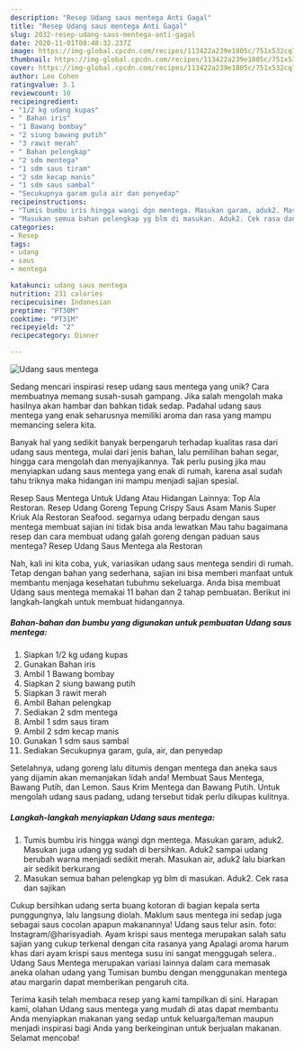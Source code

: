 ```yaml
---
description: "Resep Udang saus mentega Anti Gagal"
title: "Resep Udang saus mentega Anti Gagal"
slug: 2032-resep-udang-saus-mentega-anti-gagal
date: 2020-11-01T08:48:32.237Z
image: https://img-global.cpcdn.com/recipes/113422a239e1805c/751x532cq70/udang-saus-mentega-foto-resep-utama.jpg
thumbnail: https://img-global.cpcdn.com/recipes/113422a239e1805c/751x532cq70/udang-saus-mentega-foto-resep-utama.jpg
cover: https://img-global.cpcdn.com/recipes/113422a239e1805c/751x532cq70/udang-saus-mentega-foto-resep-utama.jpg
author: Leo Cohen
ratingvalue: 3.1
reviewcount: 10
recipeingredient:
- "1/2 kg udang kupas"
- " Bahan iris"
- "1 Bawang bombay"
- "2 siung bawang putih"
- "3 rawit merah"
- " Bahan pelengkap"
- "2 sdm mentega"
- "1 sdm saus tiram"
- "2 sdm kecap manis"
- "1 sdm saus sambal"
- "Secukupnya garam gula air dan penyedap"
recipeinstructions:
- "Tumis bumbu iris hingga wangi dgn mentega. Masukan garam, aduk2. Masukan juga udang yg sudah di bersihkan. Aduk2 sampai udang berubah warna menjadi sedikit merah. Masukan air, aduk2 lalu biarkan air sedikit berkurang"
- "Masukan semua bahan pelengkap yg blm di masukan. Aduk2. Cek rasa dan sajikan"
categories:
- Resep
tags:
- udang
- saus
- mentega

katakunci: udang saus mentega 
nutrition: 231 calories
recipecuisine: Indonesian
preptime: "PT30M"
cooktime: "PT31M"
recipeyield: "2"
recipecategory: Dinner

---
```



![Udang saus mentega](https://img-global.cpcdn.com/recipes/113422a239e1805c/751x532cq70/udang-saus-mentega-foto-resep-utama.jpg)

Sedang mencari inspirasi resep udang saus mentega yang unik? Cara membuatnya memang susah-susah gampang. Jika salah mengolah maka hasilnya akan hambar dan bahkan tidak sedap. Padahal udang saus mentega yang enak seharusnya memiliki aroma dan rasa yang mampu memancing selera kita.

Banyak hal yang sedikit banyak berpengaruh terhadap kualitas rasa dari udang saus mentega, mulai dari jenis bahan, lalu pemilihan bahan segar, hingga cara mengolah dan menyajikannya. Tak perlu pusing jika mau menyiapkan udang saus mentega yang enak di rumah, karena asal sudah tahu triknya maka hidangan ini mampu menjadi sajian spesial.

Resep Saus Mentega Untuk Udang Atau Hidangan Lainnya: Top Ala Restoran. Resep Udang Goreng Tepung Crispy Saus Asam Manis Super Kriuk Ala Restoran Seafood. segarnya udang berpadu dengan saus mentega membuat sajian ini tidak bisa anda lewatkan Mau tahu bagaimana resep dan cara membuat udang galah goreng dengan paduan saus mentega? Resep Udang Saus Mentega ala Restoran


Nah, kali ini kita coba, yuk, variasikan udang saus mentega sendiri di rumah. Tetap dengan bahan yang sederhana, sajian ini bisa memberi manfaat untuk membantu menjaga kesehatan tubuhmu sekeluarga. Anda bisa membuat Udang saus mentega memakai 11 bahan dan 2 tahap pembuatan. Berikut ini langkah-langkah untuk membuat hidangannya.

<!--inarticleads1-->

##### Bahan-bahan dan bumbu yang digunakan untuk pembuatan Udang saus mentega:

1. Siapkan 1/2 kg udang kupas
1. Gunakan  Bahan iris
1. Ambil 1 Bawang bombay
1. Siapkan 2 siung bawang putih
1. Siapkan 3 rawit merah
1. Ambil  Bahan pelengkap
1. Sediakan 2 sdm mentega
1. Ambil 1 sdm saus tiram
1. Ambil 2 sdm kecap manis
1. Gunakan 1 sdm saus sambal
1. Sediakan Secukupnya garam, gula, air, dan penyedap


Setelahnya, udang goreng lalu ditumis dengan mentega dan aneka saus yang dijamin akan memanjakan lidah anda! Membuat Saus Mentega, Bawang Putih, dan Lemon. Saus Krim Mentega dan Bawang Putih. Untuk mengolah udang saus padang, udang tersebut tidak perlu dikupas kulitnya. 

<!--inarticleads2-->

##### Langkah-langkah menyiapkan Udang saus mentega:

1. Tumis bumbu iris hingga wangi dgn mentega. Masukan garam, aduk2. Masukan juga udang yg sudah di bersihkan. Aduk2 sampai udang berubah warna menjadi sedikit merah. Masukan air, aduk2 lalu biarkan air sedikit berkurang
1. Masukan semua bahan pelengkap yg blm di masukan. Aduk2. Cek rasa dan sajikan


Cukup bersihkan udang serta buang kotoran di bagian kepala serta punggungnya, lalu langsung diolah. Maklum saus mentega ini sedap juga sebagai saus cocolan apapun makanannya! Udang saus telur asin. foto: Instagram/@harisyadiah. Ayam krispi saus mentega merupakan salah satu sajian yang cukup terkenal dengan cita rasanya yang Apalagi aroma harum khas dari ayam krispi saus mentega susu ini sangat menggugah selera.. Udang Saus Mentega merupakan variasi lainnya dalam cara memasak aneka olahan udang yang Tumisan bumbu dengan menggunakan mentega atau margarin dapat memberikan pengaruh cita. 

Terima kasih telah membaca resep yang kami tampilkan di sini. Harapan kami, olahan Udang saus mentega yang mudah di atas dapat membantu Anda menyiapkan makanan yang sedap untuk keluarga/teman maupun menjadi inspirasi bagi Anda yang berkeinginan untuk berjualan makanan. Selamat mencoba!

